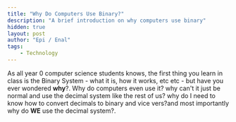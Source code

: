 ```yaml
---
title: "Why Do Computers Use Binary?"
description: "A brief introduction on why computers use binary"
hidden: true
layout: post
author: "Epi / Enal"
tags:
    - Technology
---
```


As all year 0 computer science students knows, the first thing you learn in class is the Binary System - what it is, how it works, etc etc - but have you ever wondered **why**?. Why do computers even use it? why can't it just be normal and use the decimal system like the rest of us? why do I need to know how to convert decimals to binary and vice vers?and most importantly why do **WE** use the decimal system?.


